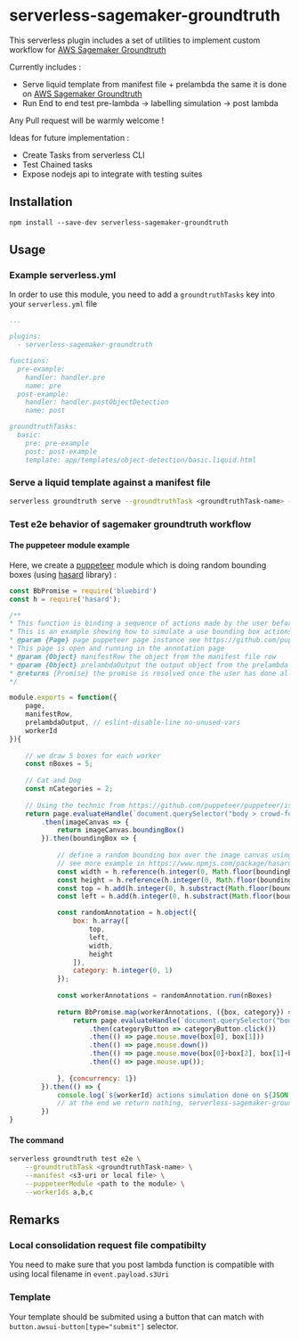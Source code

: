 # serverless-sagemaker-groundtruth

This serverless plugin includes a set of utilities to implement custom workflow for [AWS Sagemaker Groundtruth](https://aws.amazon.com/fr/sagemaker/groundtruth/)

Currently includes : 
* Serve liquid template from manifest file + prelambda the same it is done on [AWS Sagemaker Groundtruth](https://aws.amazon.com/fr/sagemaker/groundtruth/)
* Run End to end test pre-lambda -> labelling simulation -> post lambda

Any Pull request will be warmly welcome !

Ideas for future implementation :
* Create Tasks from serverless CLI
* Test Chained tasks
* Expose nodejs api to integrate with testing suites

## Installation

```
npm install --save-dev serverless-sagemaker-groundtruth
```

## Usage

### Example serverless.yml

In order to use this module, you need to add a `groundtruthTasks` key into your `serverless.yml` file

```yml
...

plugins:
  - serverless-sagemaker-groundtruth

functions:
  pre-example: 
    handler: handler.pre
    name: pre
  post-example: 
    handler: handler.postObjectDetection
    name: post

groundtruthTasks:
  basic:
    pre: pre-example
    post: post-example
    template: app/templates/object-detection/basic.liquid.html
```

### Serve a liquid template against a manifest file

```bash
serverless groundtruth serve --groundtruthTask <groundtruthTask-name> --manifest <s3-uri or local file>
```

### Test e2e behavior of sagemaker groundtruth workflow

#### The puppeteer module example

Here, we create a [puppeteer](https://github.com/puppeteer/puppeteer) module which is doing random bounding boxes (using [hasard](https://www.npmjs.com/package/hasard) library) :

```js
const BbPromise = require('bluebird')
const h = require('hasard');

/**
* This function is binding a sequence of actions made by the user before submitting the form
* This is an example showing how to simulate a use bounding box actions
* @param {Page} page puppeteer page instance see https://github.com/puppeteer/puppeteer
* This page is open and running in the annotation page
* @param {Object} manifestRow the object from the manifest file row
* @param {Object} prelambdaOutput the output object from the prelambda result
* @returns {Promise} the promise is resolved once the user has done all needed actions on the form
*/

module.exports = function({
	page, 
	manifestRow,  
	prelambdaOutput, // eslint-disable-line no-unused-vars
	workerId
}){
	
	// we draw 5 boxes for each worker
	const nBoxes = 5;
	
	// Cat and Dog
	const nCategories = 2;
	
	// Using the technic from https://github.com/puppeteer/puppeteer/issues/858#issuecomment-438540596 to select the node
	return page.evaluateHandle(`document.querySelector("body > crowd-form > form > crowd-bounding-box").shadowRoot.querySelector("#annotation-area-container > div > div > div")`)
		.then(imageCanvas => {
			return imageCanvas.boundingBox()
		}).then(boundingBox => {
			
			// define a random bounding box over the image canvas using hasard library
			// see more example in https://www.npmjs.com/package/hasard
			const width = h.reference(h.integer(0, Math.floor(boundingBox.width)));
			const height = h.reference(h.integer(0, Math.floor(boundingBox.height)));
			const top = h.add(h.integer(0, h.substract(Math.floor(boundingBox.width), width)), Math.floor(boundingBox.x));
			const left = h.add(h.integer(0, h.substract(Math.floor(boundingBox.height), height)), Math.floor(boundingBox.y));

			const randomAnnotation = h.object({
				box: h.array([
					top,
					left,
					width,
					height
				]),
				category: h.integer(0, 1)
			});
			
			const workerAnnotations = randomAnnotation.run(nBoxes)
			
			return BbPromise.map(workerAnnotations, ({box, category}) => {
				return page.evaluateHandle(`document.querySelector("body > crowd-form > form > crowd-bounding-box").shadowRoot.querySelector("#react-mount-point > div > div > awsui-app-layout > div > div.awsui-app-layout__tools.awsui-app-layout--open > aside > div > span > div > div.label-pane-content > div:nth-child(${category+1})")`)
					.then(categoryButton => categoryButton.click())
					.then(() => page.mouse.move(box[0], box[1]))
					.then(() => page.mouse.down())
					.then(() => page.mouse.move(box[0]+box[2], box[1]+box[3]))
					.then(() => page.mouse.up());
				
			}, {concurrency: 1})
		}).then(() => {
			console.log(`${workerId} actions simulation done on ${JSON.stringify(manifestRow)}`)
			// at the end we return nothing, serverless-sagemaker-groundtruth will automatically request the output from the page
		})
}
```

#### The command

```bash
serverless groundtruth test e2e \
	--groundtruthTask <groundtruthTask-name> \
	--manifest <s3-uri or local file> \
	--puppeteerModule <path to the module> \
	--workerIds a,b,c
```

## Remarks

### Local consolidation request file compatibilty

You need to make sure that you post lambda function is compatible with using local filename in `event.payload.s3Uri`

### Template

Your template should be submited using a button that can match with `button.awsui-button[type="submit"]` selector.